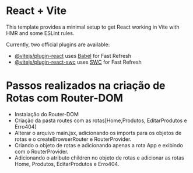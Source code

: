 # React + Vite

This template provides a minimal setup to get React working in Vite with HMR and some ESLint rules.

Currently, two official plugins are available:

- [@vitejs/plugin-react](https://github.com/vitejs/vite-plugin-react/blob/main/packages/plugin-react/README.md) uses [Babel](https://babeljs.io/) for Fast Refresh
- [@vitejs/plugin-react-swc](https://github.com/vitejs/vite-plugin-react-swc) uses [SWC](https://swc.rs/) for Fast Refresh

# Passos realizados na criação de Rotas com Router-DOM

- Instalação do Router-DOM
- Criação da pasta routes com as rotas[Home,Produtos, EditarProdutos e Erro404]
- Alterar o arquivo main.jsx, adicionando os imports para os objetos de rotas e o createBrowserRouter e RouterProvider.
- Criando o objeto de rotas e adicionando apenas a rota App e exibindo com o RouterProvider.
- Adicionando o atributo children no objeto de rotas e adicionar as rotas Home, Produtos, EditarProdutos e Erro404.
